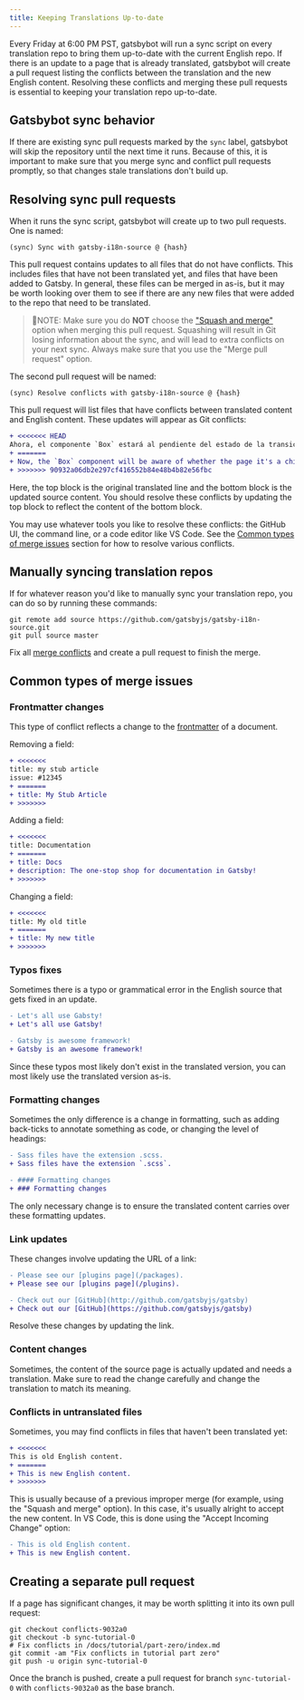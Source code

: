 ```yaml
---
title: Keeping Translations Up-to-date
---
```


Every Friday at 6:00 PM PST, gatsbybot will run a sync script on every translation repo to bring them up-to-date with the current English repo. If there is an update to a page that is already translated, gatsbybot will create a pull request listing the conflicts between the translation and the new English content. Resolving these conflicts and merging these pull requests is essential to keeping your translation repo up-to-date.

## Gatsbybot sync behavior


If there are existing sync pull requests marked by the `sync` label, gatsbybot will skip the repository until the next time it runs. Because of this, it is important to make sure that you merge sync and conflict pull requests promptly, so that changes stale translations don't build up.

## Resolving sync pull requests

When it runs the sync script, gatsbybot will create up to two pull requests. One is named:

```text
(sync) Sync with gatsby-i18n-source @ {hash}
```

This pull request contains updates to all files that do not have conflicts. This includes files that have not been translated yet, and files that have been added to Gatsby. In general, these files can be merged in as-is, but it may be worth looking over them to see if there are any new files that were added to the repo that need to be translated.

> 🚨NOTE: Make sure you do **NOT** choose the ["Squash and merge"](https://help.github.com/en/github/administering-a-repository/about-merge-methods-on-github#squashing-your-merge-commits) option when merging this pull request. Squashing will result in Git losing information about the sync, and will lead to extra conflicts on your next sync. Always make sure that you use the "Merge pull request" option.

The second pull request will be named:

```text
(sync) Resolve conflicts with gatsby-i18n-source @ {hash}
```

This pull request will list files that have conflicts between translated content and English content. These updates will appear as Git conflicts:

```diff
+ <<<<<<< HEAD
Ahora, el componente `Box` estará al pendiente del estado de la transición de la página que es hijo, y aparecerá de entrada/salida en consecuencia.
+ =======
+ Now, the `Box` component will be aware of whether the page it's a child of is mounting or unmounting, and it will fade in/out accordingly.
+ >>>>>>> 90932a06db2e297cf416552b84e48b4b82e56fbc
```

Here, the top block is the original translated line and the bottom block is the updated source content. You should resolve these conflicts by updating the top block to reflect the content of the bottom block.

You may use whatever tools you like to resolve these conflicts: the GitHub UI, the command line, or a code editor like VS Code. See the [Common types of merge issues](#common-types-of-merge-issues) section for how to resolve various conflicts.

## Manually syncing translation repos

If for whatever reason you'd like to manually sync your translation repo, you can do so by running these commands:

```shell
git remote add source https://github.com/gatsbyjs/gatsby-i18n-source.git
git pull source master
```

Fix all [merge conflicts](https://help.github.com/en/github/collaborating-with-issues-and-pull-requests/resolving-a-merge-conflict-using-the-command-line) and create a pull request to finish the merge.

## Common types of merge issues

### Frontmatter changes

This type of conflict reflects a change to the [frontmatter](/docs/adding-markdown-pages/#frontmatter-for-metadata-in-markdown-files) of a document.

Removing a field:

```diff
+ <<<<<<<
title: my stub article
issue: #12345
+ =======
+ title: My Stub Article
+ >>>>>>>
```

Adding a field:

```diff
+ <<<<<<<
title: Documentation
+ =======
+ title: Docs
+ description: The one-stop shop for documentation in Gatsby!
+ >>>>>>>
```

Changing a field:

```diff
+ <<<<<<<
title: My old title
+ =======
+ title: My new title
+ >>>>>>>
```

### Typos fixes

Sometimes there is a typo or grammatical error in the English source that gets fixed in an update.

```diff
- Let's all use Gabsty!
+ Let's all use Gatsby!
```

```diff
- Gatsby is awesome framework!
+ Gatsby is an awesome framework!
```

Since these typos most likely don't exist in the translated version, you can most likely use the translated version as-is.

### Formatting changes

Sometimes the only difference is a change in formatting, such as adding back-ticks to annotate something as code, or changing the level of headings:

```diff
- Sass files have the extension .scss.
+ Sass files have the extension `.scss`.
```

```diff
- #### Formatting changes
+ ### Formatting changes
```

The only necessary change is to ensure the translated content carries over these formatting updates.

### Link updates

These changes involve updating the URL of a link:

```diff
- Please see our [plugins page](/packages).
+ Please see our [plugins page](/plugins).
```

```diff
- Check out our [GitHub](http://github.com/gatsbyjs/gatsby)
+ Check out our [GitHub](https://github.com/gatsbyjs/gatsby)
```

Resolve these changes by updating the link.

### Content changes

Sometimes, the content of the source page is actually updated and needs a translation. Make sure to read the change carefully and change the translation to match its meaning.

### Conflicts in untranslated files

Sometimes, you may find conflicts in files that haven't been translated yet:

```diff
+ <<<<<<<
This is old English content.
+ =======
+ This is new English content.
+ >>>>>>>
```

This is usually because of a previous improper merge (for example, using the "Squash and merge" option). In this case, it's usually alright to accept the new content. In VS Code, this is done using the "Accept Incoming Change" option:

```diff
- This is old English content.
+ This is new English content.
```

## Creating a separate pull request

If a page has significant changes, it may be worth splitting it into its own pull request:

```shell
git checkout conflicts-9032a0
git checkout -b sync-tutorial-0
# Fix conflicts in /docs/tutorial/part-zero/index.md
git commit -am "Fix conflicts in tutorial part zero"
git push -u origin sync-tutorial-0
```

Once the branch is pushed, create a pull request for branch `sync-tutorial-0` with `conflicts-9032a0` as the base branch.

